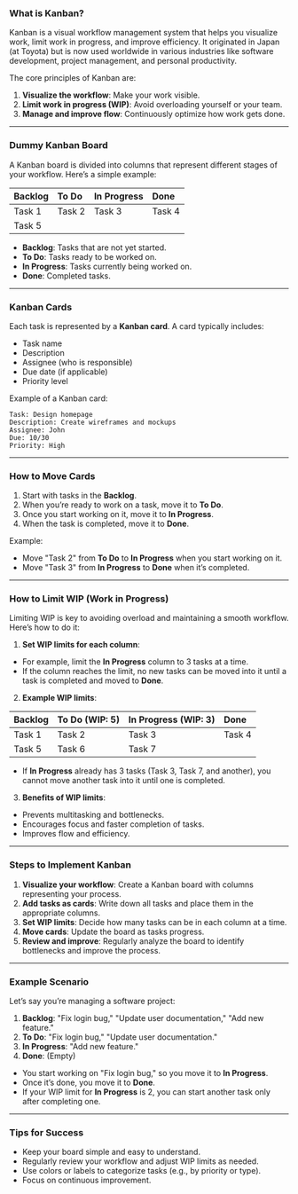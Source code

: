 ### **What is Kanban?**
Kanban is a visual workflow management system that helps you visualize work, limit work in progress, and improve efficiency. It originated in Japan (at Toyota) but is now used worldwide in various industries like software development, project management, and personal productivity.

The core principles of Kanban are:
1. **Visualize the workflow**: Make your work visible.
2. **Limit work in progress (WIP)**: Avoid overloading yourself or your team.
3. **Manage and improve flow**: Continuously optimize how work gets done.

---

### **Dummy Kanban Board**
A Kanban board is divided into columns that represent different stages of your workflow. Here’s a simple example:


| Backlog       | To Do         | In Progress   | Done          |
|:---------------|:---------------|:---------------|:---------------|
| Task 1        | Task 2        | Task 3        | Task 4        |
| Task 5        |               |               |               |


- **Backlog**: Tasks that are not yet started.
- **To Do**: Tasks ready to be worked on.
- **In Progress**: Tasks currently being worked on.
- **Done**: Completed tasks.

---

### **Kanban Cards**
Each task is represented by a **Kanban card**. A card typically includes:
- Task name
- Description
- Assignee (who is responsible)
- Due date (if applicable)
- Priority level

Example of a Kanban card:
```
Task: Design homepage
Description: Create wireframes and mockups
Assignee: John
Due: 10/30
Priority: High
```

---

### **How to Move Cards**
1. Start with tasks in the **Backlog**.
2. When you’re ready to work on a task, move it to **To Do**.
3. Once you start working on it, move it to **In Progress**.
4. When the task is completed, move it to **Done**.

Example:
- Move "Task 2" from **To Do** to **In Progress** when you start working on it.
- Move "Task 3" from **In Progress** to **Done** when it’s completed.

---

### **How to Limit WIP (Work in Progress)**
Limiting WIP is key to avoiding overload and maintaining a smooth workflow. Here’s how to do it:

1. **Set WIP limits for each column**:
- For example, limit the **In Progress** column to 3 tasks at a time.
- If the column reaches the limit, no new tasks can be moved into it until a task is completed and moved to **Done**.

2. **Example WIP limits**:

| Backlog       | To Do (WIP: 5) | In Progress (WIP: 3) | Done          |
|:---------------|:----------------|:----------------------|:---------------|
| Task 1        | Task 2         | Task 3               | Task 4        |
| Task 5        | Task 6         | Task 7               |               |


- If **In Progress** already has 3 tasks (Task 3, Task 7, and another), you cannot move another task into it until one is completed.

3. **Benefits of WIP limits**:
- Prevents multitasking and bottlenecks.
- Encourages focus and faster completion of tasks.
- Improves flow and efficiency.

---

### **Steps to Implement Kanban**
1. **Visualize your workflow**: Create a Kanban board with columns representing your process.
2. **Add tasks as cards**: Write down all tasks and place them in the appropriate columns.
3. **Set WIP limits**: Decide how many tasks can be in each column at a time.
4. **Move cards**: Update the board as tasks progress.
5. **Review and improve**: Regularly analyze the board to identify bottlenecks and improve the process.

---

### **Example Scenario**
Let’s say you’re managing a software project:
1. **Backlog**: "Fix login bug," "Update user documentation," "Add new feature."
2. **To Do**: "Fix login bug," "Update user documentation."
3. **In Progress**: "Add new feature."
4. **Done**: (Empty)

- You start working on "Fix login bug," so you move it to **In Progress**.
- Once it’s done, you move it to **Done**.
- If your WIP limit for **In Progress** is 2, you can start another task only after completing one.

---

### **Tips for Success**
- Keep your board simple and easy to understand.
- Regularly review your workflow and adjust WIP limits as needed.
- Use colors or labels to categorize tasks (e.g., by priority or type).
- Focus on continuous improvement.
